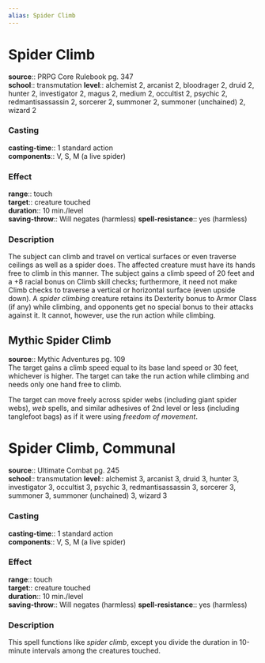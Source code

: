 ```yaml
---
alias: Spider Climb
---
```


# Spider Climb 

**source**:: PRPG Core Rulebook pg. 347  
**school**:: transmutation
**level**:: alchemist 2, arcanist 2, bloodrager 2, druid 2, hunter 2, investigator 2, magus 2, medium 2, occultist 2, psychic 2, redmantisassassin 2, sorcerer 2, summoner 2, summoner (unchained) 2, wizard 2

### Casting 

**casting-time**:: 1 standard action  
**components**:: V, S, M (a live spider)

### Effect 

**range**:: touch  
**target**:: creature touched  
**duration**:: 10 min./level  
**saving-throw**:: Will negates (harmless)
**spell-resistance**:: yes (harmless)

### Description 

The subject can climb and travel on vertical surfaces or even traverse ceilings as well as a spider does. The affected creature must have its hands free to climb in this manner. The subject gains a climb speed of 20 feet and a +8 racial bonus on Climb skill checks; furthermore, it need not make Climb checks to traverse a vertical or horizontal surface (even upside down). A *spider climbing* creature retains its Dexterity bonus to Armor Class (if any) while climbing, and opponents get no special bonus to their attacks against it. It cannot, however, use the run action while climbing.

## Mythic Spider Climb 

**source**:: Mythic Adventures pg. 109  
The target gains a climb speed equal to its base land speed or 30 feet, whichever is higher. The target can take the run action while climbing and needs only one hand free to climb.  
  
The target can move freely across spider webs (including giant spider webs), *web* spells, and similar adhesives of 2nd level or less (including tanglefoot bags) as if it were using *freedom of movement*.

# Spider Climb, Communal 

**source**:: Ultimate Combat pg. 245  
**school**:: transmutation
**level**:: alchemist 3, arcanist 3, druid 3, hunter 3, investigator 3, occultist 3, psychic 3, redmantisassassin 3, sorcerer 3, summoner 3, summoner (unchained) 3, wizard 3

### Casting 

**casting-time**:: 1 standard action  
**components**:: V, S, M (a live spider)

### Effect 

**range**:: touch  
**target**:: creature touched  
**duration**:: 10 min./level  
**saving-throw**:: Will negates (harmless)
**spell-resistance**:: yes (harmless)

### Description 

This spell functions like *spider climb*, except you divide the duration in 10-minute intervals among the creatures touched.
